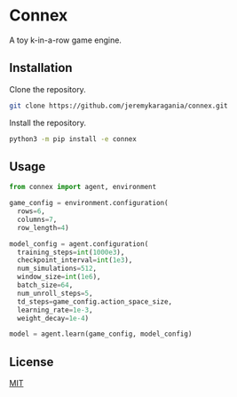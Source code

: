 # Connex
A toy k-in-a-row game engine.

## Installation
Clone the repository.
```bash
git clone https://github.com/jeremykaragania/connex.git
```
Install the repository.
```bash
python3 -m pip install -e connex
```

## Usage
```py
from connex import agent, environment

game_config = environment.configuration(
  rows=6,
  columns=7,
  row_length=4)

model_config = agent.configuration(
  training_steps=int(1000e3),
  checkpoint_interval=int(1e3),
  num_simulations=512,
  window_size=int(1e6),
  batch_size=64,
  num_unroll_steps=5,
  td_steps=game_config.action_space_size,
  learning_rate=1e-3,
  weight_decay=1e-4)

model = agent.learn(game_config, model_config)
```

## License
[MIT](LICENSE)
